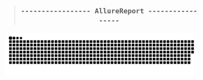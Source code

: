 > ## <p align="center">**`----------------- AllureReport -----------------`**


![github contribution grid snake animation](https://raw.githubusercontent.com/teuchezh/teuchezh/output/github-contribution-grid-snake-dark.svg#gh-dark-mode-only)

